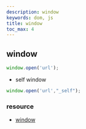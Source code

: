 ```yaml
---
description: window
keywords: dom, js
title: window
toc_max: 4
---
```


## window

```js
window.open('url');
```

* self window

```js
window.open('url',"_self");
```

### resource

* [window](https://developer.mozilla.org/en-US/docs/Web/API/Window)
